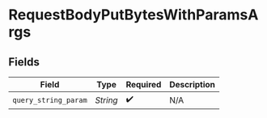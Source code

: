 # RequestBodyPutBytesWithParamsArgs


## Fields

| Field                | Type                 | Required             | Description          |
| -------------------- | -------------------- | -------------------- | -------------------- |
| `query_string_param` | *String*             | :heavy_check_mark:   | N/A                  |